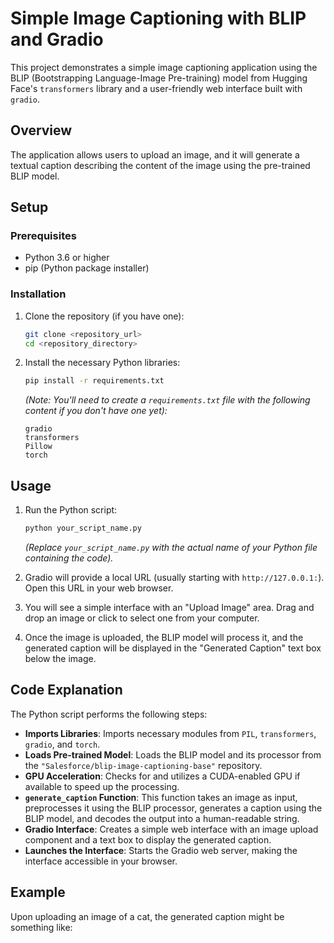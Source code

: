 # Simple Image Captioning with BLIP and Gradio

This project demonstrates a simple image captioning application using the BLIP (Bootstrapping Language-Image Pre-training) model from Hugging Face's `transformers` library and a user-friendly web interface built with `gradio`.

## Overview

The application allows users to upload an image, and it will generate a textual caption describing the content of the image using the pre-trained BLIP model.

## Setup

### Prerequisites

* Python 3.6 or higher
* pip (Python package installer)

### Installation

1.  Clone the repository (if you have one):
    ```bash
    git clone <repository_url>
    cd <repository_directory>
    ```

2.  Install the necessary Python libraries:
    ```bash
    pip install -r requirements.txt
    ```
    *(Note: You'll need to create a `requirements.txt` file with the following content if you don't have one yet):*
    ```
    gradio
    transformers
    Pillow
    torch
    ```

## Usage

1.  Run the Python script:
    ```bash
    python your_script_name.py
    ```
    *(Replace `your_script_name.py` with the actual name of your Python file containing the code).*

2.  Gradio will provide a local URL (usually starting with `http://127.0.0.1:`). Open this URL in your web browser.

3.  You will see a simple interface with an "Upload Image" area. Drag and drop an image or click to select one from your computer.

4.  Once the image is uploaded, the BLIP model will process it, and the generated caption will be displayed in the "Generated Caption" text box below the image.

## Code Explanation

The Python script performs the following steps:

* **Imports Libraries**: Imports necessary modules from `PIL`, `transformers`, `gradio`, and `torch`.
* **Loads Pre-trained Model**: Loads the BLIP model and its processor from the `"Salesforce/blip-image-captioning-base"` repository.
* **GPU Acceleration**: Checks for and utilizes a CUDA-enabled GPU if available to speed up the processing.
* **`generate_caption` Function**: This function takes an image as input, preprocesses it using the BLIP processor, generates a caption using the BLIP model, and decodes the output into a human-readable string.
* **Gradio Interface**: Creates a simple web interface with an image upload component and a text box to display the generated caption.
* **Launches the Interface**: Starts the Gradio web server, making the interface accessible in your browser.

## Example

Upon uploading an image of a cat, the generated caption might be something like:
